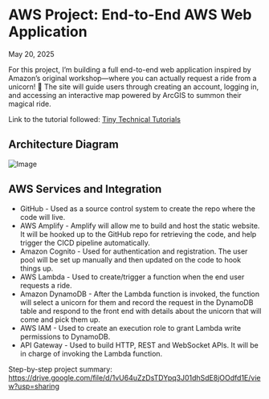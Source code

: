 # AWS Project: End-to-End AWS Web Application
May 20, 2025

For this project, I’m building a full end-to-end web application inspired by Amazon’s original workshop—where you can actually request a ride from a unicorn! 🦄 The site will guide users through creating an account, logging in, and accessing an interactive map powered by ArcGIS to summon their magical ride.

Link to the tutorial followed: [Tiny Technical Tutorials](https://www.youtube.com/watch?v=K6v6t5z6AsU)

## Architecture Diagram

![Image](https://github.com/user-attachments/assets/1d21b90a-eb59-47b4-a379-a60c6286e699)

## AWS Services and Integration

- GitHub - Used as a source control system to create the repo where the code will live.
- AWS Amplify - Amplify will allow me to build and host the static website. It will be hooked up to the GitHub repo for retrieving the code, and help trigger the CICD pipeline automatically.
- Amazon Cognito - Used for authentication and registration. The user pool will be set up manually and then updated on the code to hook things up.
- AWS Lambda - Used to create/trigger a function when the end user requests a ride.
- Amazon DynamoDB - After the Lambda function is invoked, the function will select a unicorn for them and record the request in the DynamoDB table and respond to the front end with details about the unicorn that will come and pick them up.
- AWS IAM - Used to create an execution role to grant Lambda write permissions to DynamoDB.
- API Gateway - Used to build HTTP, REST and WebSocket APIs. It will be in charge of invoking the Lambda function.

Step-by-step project summary: https://drive.google.com/file/d/1vU64uZzDsTDYpq3J01dhSdE8jOOdfd1E/view?usp=sharing
